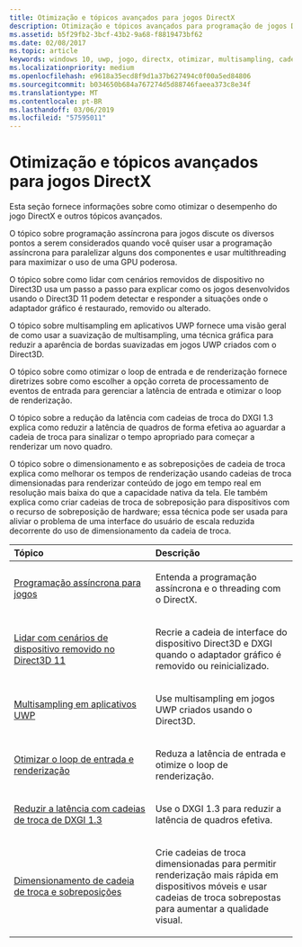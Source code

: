 ```yaml
---
title: Otimização e tópicos avançados para jogos DirectX
description: Otimização e tópicos avançados para programação de jogos DirectX.
ms.assetid: b5f29fb2-3bcf-43b2-9a68-f8819473bf62
ms.date: 02/08/2017
ms.topic: article
keywords: windows 10, uwp, jogo, directx, otimizar, multisampling, cadeias de troca
ms.localizationpriority: medium
ms.openlocfilehash: e9618a35ecd8f9d1a37b627494c0f00a5ed84806
ms.sourcegitcommit: b034650b684a767274d5d88746faeea373c8e34f
ms.translationtype: MT
ms.contentlocale: pt-BR
ms.lasthandoff: 03/06/2019
ms.locfileid: "57595011"
---
```

# <a name="optimization-and-advanced-topics-for-directx-games"></a>Otimização e tópicos avançados para jogos DirectX

Esta seção fornece informações sobre como otimizar o desempenho do jogo DirectX e outros tópicos avançados.

O tópico sobre programação assíncrona para jogos discute os diversos pontos a serem considerados quando você quiser usar a programação assíncrona para paralelizar alguns dos componentes e usar multithreading para maximizar o uso de uma GPU poderosa.

O tópico sobre como lidar com cenários removidos de dispositivo no Direct3D usa um passo a passo para explicar como os jogos desenvolvidos usando o Direct3D 11 podem detectar e responder a situações onde o adaptador gráfico é restaurado, removido ou alterado.

O tópico sobre multisampling em aplicativos UWP fornece uma visão geral de como usar a suavização de multisampling, uma técnica gráfica para reduzir a aparência de bordas suavizadas em jogos UWP criados com o Direct3D.

O tópico sobre como otimizar o loop de entrada e de renderização fornece diretrizes sobre como escolher a opção correta de processamento de eventos de entrada para gerenciar a latência de entrada e otimizar o loop de renderização.

O tópico sobre a redução da latência com cadeias de troca do DXGI 1.3 explica como reduzir a latência de quadros de forma efetiva ao aguardar a cadeia de troca para sinalizar o tempo apropriado para começar a renderizar um novo quadro.

O tópico sobre o dimensionamento e as sobreposições de cadeia de troca explica como melhorar os tempos de renderização usando cadeias de troca dimensionadas para renderizar conteúdo de jogo em tempo real em resolução mais baixa do que a capacidade nativa da tela. Ele também explica como criar cadeias de troca de sobreposição para dispositivos com o recurso de sobreposição de hardware; essa técnica pode ser usada para aliviar o problema de uma interface do usuário de escala reduzida decorrente do uso de dimensionamento da cadeia de troca.

<table>
<colgroup>
<col width="50%" />
<col width="50%" />
</colgroup>
<thead>
<tr class="header">
<th align="left">Tópico</th>
<th align="left">Descrição</th>
</tr>
</thead>
<tbody>
<tr class="odd">
<td align="left"><p><a href="asynchronous-programming-directx-and-cpp.md">Programação assíncrona para jogos</a></p></td>
<td align="left"><p>Entenda a programação assíncrona e o threading com o DirectX.</p></td>
</tr>
<tr class="even">
<td align="left"><p><a href="handling-device-lost-scenarios.md">Lidar com cenários de dispositivo removido no Direct3D 11</a></p></td>
<td align="left"><p>Recrie a cadeia de interface do dispositivo Direct3D e DXGI quando o adaptador gráfico é removido ou reinicializado.</p></td>
</tr>
<tr class="odd">
<td align="left"><p><a href="multisampling--multi-sample-anti-aliasing--in-windows-store-apps.md">Multisampling em aplicativos UWP</a></p></td>
<td align="left"><p>Use multisampling em jogos UWP criados usando o Direct3D.</p></td>
</tr>
<tr class="even">
<td align="left"><p><a href="optimize-performance-for-windows-store-direct3d-11-apps-with-coredispatcher.md">Otimizar o loop de entrada e renderização</a></p></td>
<td align="left"><p>Reduza a latência de entrada e otimize o loop de renderização.</p></td>
</tr>
<tr class="odd">
<td align="left"><p><a href="reduce-latency-with-dxgi-1-3-swap-chains.md">Reduzir a latência com cadeias de troca de DXGI 1.3</a></p></td>
<td align="left"><p>Use o DXGI 1.3 para reduzir a latência de quadros efetiva.</p></td>
</tr>
<tr class="even">
<td align="left"><p><a href="multisampling--scaling--and-overlay-swap-chains.md">Dimensionamento de cadeia de troca e sobreposições</a></p></td>
<td align="left"><p>Crie cadeias de troca dimensionadas para permitir renderização mais rápida em dispositivos móveis e usar cadeias de troca sobrepostas para aumentar a qualidade visual.</p></td>
</tr>
</tbody>
</table>